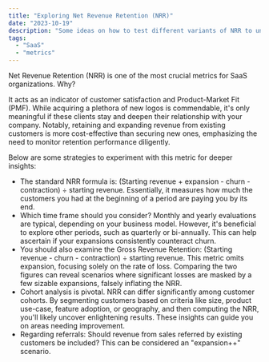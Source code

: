 ```yaml
---
title: "Exploring Net Revenue Retention (NRR)"
date: "2023-10-19"
description: "Some ideas on how to test different variants of NRR to uncover SaaS insights"
tags: 
  - "SaaS"
  - "metrics"
---
```


Net Revenue Retention (NRR) is one of the most crucial metrics for SaaS organizations. Why?

It acts as an indicator of customer satisfaction and Product-Market Fit (PMF). While acquiring a plethora of new logos is commendable, it's only meaningful if these clients stay and deepen their relationship with your company. Notably, retaining and expanding revenue from existing customers is more cost-effective than securing new ones, emphasizing the need to monitor retention performance diligently.

Below are some strategies to experiment with this metric for deeper insights:

* The standard NRR formula is: (Starting revenue + expansion - churn - contraction) ÷ starting revenue. Essentially, it measures how much the customers you had at the beginning of a period are paying you by its end.
* Which time frame should you consider? Monthly and yearly evaluations are typical, depending on your business model. However, it's beneficial to explore other periods, such as quarterly or bi-annually. This can help ascertain if your expansions consistently counteract churn.
* You should also examine the Gross Revenue Retention: (Starting revenue - churn - contraction) ÷ starting revenue. This metric omits expansion, focusing solely on the rate of loss. Comparing the two figures can reveal scenarios where significant losses are masked by a few sizable expansions, falsely inflating the NRR.
* Cohort analysis is pivotal. NRR can differ significantly among customer cohorts. By segmenting customers based on criteria like size, product use-case, feature adoption, or geography, and then computing the NRR, you'll likely uncover enlightening results. These insights can guide you on areas needing improvement.
* Regarding referrals: Should revenue from sales referred by existing customers be included? This can be considered an "expansion++" scenario.



